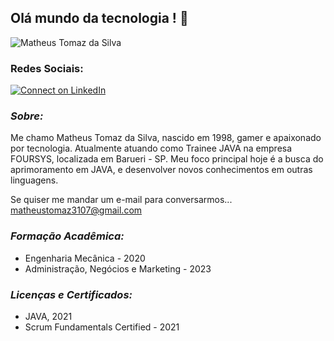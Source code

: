 ## Olá mundo da tecnologia ! 👋

<img src="https://komarev.com/ghpvc/?username=Matheus310798&label=Profile%20views&color=0e75b6&style=social" alt="Matheus Tomaz da Silva" />

### Redes Sociais:
[![Connect on LinkedIn](https://img.shields.io/badge/--linkedin?label=LinkedIn&logo=LinkedIn&style=social)](https://www.linkedin.com/in/matheus-tomaz-da-silva-5b4792127)

### *Sobre:*
Me chamo Matheus Tomaz da Silva, nascido em 1998, gamer e apaixonado por tecnologia.
Atualmente atuando como Trainee JAVA na empresa FOURSYS, localizada em Barueri - SP.
Meu foco principal hoje é a busca do aprimoramento em JAVA, e desenvolver novos conhecimentos em outras linguagens.

Se quiser me mandar um e-mail para conversarmos... matheustomaz3107@gmail.com

### *Formação Acadêmica:*
- Engenharia Mecânica - 2020
- Administração, Negócios e Marketing - 2023

### *Licenças e Certificados:*
- JAVA, 2021
- Scrum Fundamentals Certified - 2021

<!--
**Matheus310798/Matheus310798** is a ✨ _special_ ✨ repository because its `README.md` (this file) appears on your GitHub profile.

Here are some ideas to get you started:

- 🔭 I’m currently working on ...
- 🌱 I’m currently learning ...
- 👯 I’m looking to collaborate on ...
- 🤔 I’m looking for help with ...
- 💬 Ask me about ...
- 📫 How to reach me: ...
- 😄 Pronouns: ...
- ⚡ Fun fact: ...
-->
